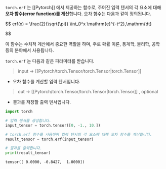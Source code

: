 
`torch.erf` 는 [[Pytorch]] 에서 제공하는 함수로, 주어진 입력 텐서의 각 요소에 대해 **오차 함수(error function)를 계산**합니다. 오차 함수는 다음과 같이 정의됩니다.

$$
erf(x) = \frac{2}{\sqrt{\pi}}
\int_0^x \mathrm{e}^{-t^2}\,\mathrm{dt}

$$

이 함수는 수치적 계산에서 중요한 역할을 하며, 주로 확률 이론, 통계학, 물리학, 공학 등의 분야에서 사용됩니다.

`torch.erf` 는 다음과 같은 파라미터를 받습니다.

> input -> [[Pytorch/torch.Tensor/torch.Tensor|torch.Tensor]]
- 오차 함수를 계산할 입력 텐서입니다.

> out -> [[Pytorch/torch.Tensor/torch.Tensor|torch.Tensor]] , optional
- 결과를 저장할 출력 텐서입니다.

```python
import torch

# 입력 텐서를 생성합니다.
input_tensor = torch.tensor([0, -1., 10.])

# torch.erf 함수를 사용하여 입력 텐서의 각 요소에 대해 오차 함수를 계산합니다.
result_tensor = torch.erf(input_tensor)

# 결과를 출력합니다.
print(result_tensor)
```

```
tensor([ 0.0000, -0.8427,  1.0000])
```

